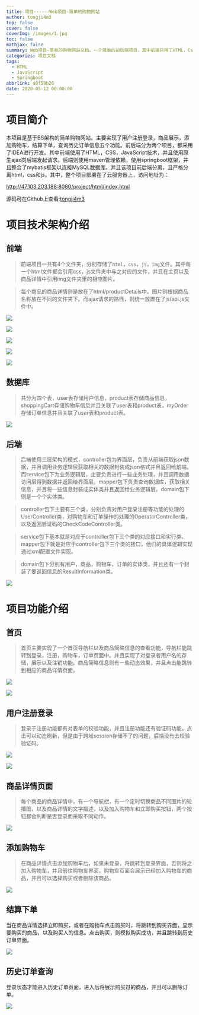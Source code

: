 ```yaml
---
title: 项目------Web项目-简单的购物网站
author: tongji4m3
top: false
cover: false
coverImg: /images/1.jpg
toc: false
mathjax: false
summary: Web项目-简单的购物网站文档。一个简单的前后端项目，其中前端只用了HTML，Css，JS
categories: 项目文档
tags:
  - HTML
  - JavaScript
  - Springboot
abbrlink: a8f59b26
date: 2020-05-12 00:00:00
---
```

# 项目简介

本项目是基于BS架构的简单购物网站。主要实现了用户注册登录，商品展示，添加购物车，结算下单，查询历史订单信息五个功能。前后端分为两个项目，都采用了IDEA进行开发。其中前端使用了HTML，CSS，JavaScript技术，并且使用原生ajax向后端发起请求。后端则使用maven管理依赖，使用springboot框架，并且整合了mybatis框架以连接MySQL数据库。并且该项目前后端分离，且严格分离html，css和js。其中，整个项目部署在了云服务器上，访问地址为：

<http://47.103.203.188:8080/project/html/index.html>

源码可在Github上查看:[tongji4m3](https://github.com/tongji4m3/webProject)

# 项目技术架构介绍

## 前端

>   前端项目一共有4个文件夹，分别存储了`html`，`css`，`js`，`img`文件。其中每一个html文件都会引用css，js文件夹中与之对应的文件，并且在主页以及商品详情中引用img文件夹里的相应图片。

>   每个商品的商品详情则是放在了html/productDetails中。图片则根据商品名称放在不同的文件夹下。而ajax请求的路径，则统一放置在了js/api.js文件中。

![](https://tongji4m3.oss-cn-beijing.aliyuncs.com/615544abc332617d714709043dbca86c.png)

![](https://tongji4m3.oss-cn-beijing.aliyuncs.com/04fdb77cca62acf21e33e753bc975cdc.png)

![](https://tongji4m3.oss-cn-beijing.aliyuncs.com/083899cb9561ac40e8dafeac0b44459e.png)

![](https://tongji4m3.oss-cn-beijing.aliyuncs.com/e7508c123b5b86102d8d41dc5d5cc9c7.png)

![](https://tongji4m3.oss-cn-beijing.aliyuncs.com/fa09cc6d1dbc52e50f4a16820a79e526.png)

## 数据库

>   共分为四个表，user表存储用户信息，product表存储商品信息，shoppingCart存储购物车信息并且关联了user表和product表，myOrder存储订单信息并且关联了user表和product表。

![](https://tongji4m3.oss-cn-beijing.aliyuncs.com/2e26a50a7b8e4736fb2340349809f374.png)

## 后端

>   后端使用三层架构的模式，controller包为界面层，负责从前端获取json数据，并且调用业务逻辑层获取相关的数据封装成json格式并且返回给前端。而service包下为业务逻辑层，主要负责进行一些业务处理，并且调用数据访问层得到数据并返回给界面层。mapper包下负责查询数据库，获取相关信息，并且将一些信息封装成实体类并且返回给业务逻辑层。domain包下则是一个个实体类。

>   controller包下主要有三个类，分别负责对用户登录注册等功能的处理的UserController类，对购物车和订单操作的处理的OperatorController类，以及返回验证码的CheckCodeController类。

>   service包下基本就是对应于controller包下三个类的对应接口和实行类。mapper包下就是对应于controller包下三个类的接口，他们的具体逻辑实现通过xml配置文件实现。

>   domain包下分别有用户，商品，购物车，订单的实体类，并且还有一个封装了要返回信息的ResultInformation类。

![](https://tongji4m3.oss-cn-beijing.aliyuncs.com/e6fa4af191f391f3aa29ad41014470d3.png)

#  项目功能介绍

## 首页

>   首页主要实现了一个首页导航栏以及商品简略信息的查看功能，导航栏能跳转到登录，注册，购物车，订单页面中。并且实现了对登录者用户名的存储，展示以及注销功能。商品简略信息则有一些动态效果，并且点击能跳转到相应的商品详情页面。

![](https://tongji4m3.oss-cn-beijing.aliyuncs.com/803e7752c2cb01a3b406c7cc2284f798.png)

![](https://tongji4m3.oss-cn-beijing.aliyuncs.com/2ae59d5f365c24d7d4ef356712e4c3e0.png)

## 用户注册登录

>   登录于注册功能都有对表单的校验功能，并且注册功能还有验证码功能，点击可以动态刷新，但是由于跨域session存储不了的问题，后端没有去校验验证码。

![](https://tongji4m3.oss-cn-beijing.aliyuncs.com/f6cf9544375e71bab20397f08978c4bd.png)

![](https://tongji4m3.oss-cn-beijing.aliyuncs.com/f88237bd17dc0dbee7b23d8c7e8b89b7.png)

## 商品详情页面

>   每个商品的商品详情中，有一个导航栏，有一个定时切换商品不同图片的轮播图，以及商品详情的文字描述，以及加入购物车和立即购买按钮，两个按钮都会判断是否登录而采取不同动作。

![](https://tongji4m3.oss-cn-beijing.aliyuncs.com/0dcbe38556203a7b32055ca2e384ecc9.png)

## 添加购物车

>   在商品详情点击添加购物车后，如果未登录，将跳转到登录界面，否则将之加入购物车，并且前往购物车界面，购物车页面会展示已经加入购物车的商品，并且可以选择购买或者删除该商品。

![](https://tongji4m3.oss-cn-beijing.aliyuncs.com/40a0aab6c095373eaddc834c12ca7036.png)

## 结算下单

当在商品详情选择立即购买，或者在购物车点击购买时，将跳转到购买界面，显示要购买的商品，以及购买人的信息。点击购买，则模拟购买成功，并且跳转到历史订单界面。

![](https://tongji4m3.oss-cn-beijing.aliyuncs.com/debe58129dc0bfdc1597629e0945ce7d.png)

## 历史订单查询

登录状态才能进入历史订单页面，进入后将展示购买过的商品，并且可以删除订单。

![](https://tongji4m3.oss-cn-beijing.aliyuncs.com/57c5639f4db15bda5e7cb79bcc7db8bf.png)
